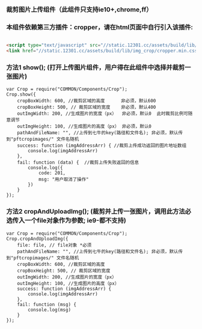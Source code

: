 ### 裁剪图片上传组件（此组件只支持ie10+,chrome,ff）

### 本组件依赖第三方插件：cropper，请在html页面中自行引入该插件:
```html

<script type="text/javascript" src="//static.12301.cc/assets/build/lib/img_crop/cropper.min.js"></script>
<link href="//static.12301.cc/assets/build/lib/img_crop/cropper.min.css"/>

```


### 方法1 show(); (打开上传图片组件，用户得在此组件中选择并裁剪一张图片)

```
var Crop = require("COMMON/Components/Crop");
Crop.show({
    cropBoxWidth: 600, //裁剪区域的高度      非必须，默认600
    cropBoxHeight: 500, // 裁剪区域的宽度    非必须，默认400 
    outImgWidth: 200, //生成图片的宽度（px）  非必须，默认0  此时裁剪比例可随意调节
    outImgHeight: 100, //生成图片的高度（px） 非必须，默认0
    pathAndFileName: "", //上传到七牛的key(路径和文件名); 非必须，默认传到"pftcropimages/" 文件名随机
    success: function (imgAddressArr) { //裁剪上传成功返回的图片地址数组  
        console.log(imgAddressArr)
    },
    fail: function (data) {  //裁剪上传失败返回的信息
        console.log({
            code: 201,
            msg: "用户取消了操作"
        })
    }
});
```

### 方法2 cropAndUploadImg(); (裁剪并上传一张图片，调用此方法必选传入一个file对象作为参数; ie9-都不支持)

```
var Crop = require("COMMON/Components/Crop");
Crop.cropAndUploadImg({
    file: file, // file对象 *必须
    pathAndFileName: "", //上传到七牛的key(路径和文件名); 非必须，默认传到"pftcropimages/" 文件名随机
    cropBoxWidth: 600, //裁剪区域的高度
    cropBoxHeight: 500, // 裁剪区域的宽度
    outImgWidth: 200, //生成图片的宽度（px）
    outImgHeight: 100, //生成图片的高度（px）
    success: function (imgAddressArr) {
        console.log(imgAddressArr)
    },
    fail: function (msg) {
        console.log(msg)
    }
});
```